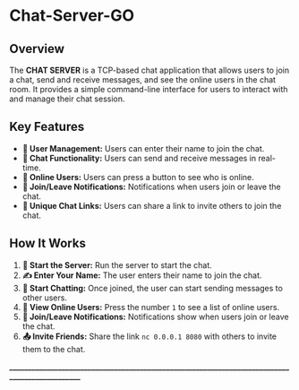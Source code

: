 # Chat-Server-GO

## Overview  
The **CHAT SERVER** is a TCP-based chat application that allows users to join a chat, send and receive messages, and see the online users in the chat room. It provides a simple command-line interface for users to interact with and manage their chat session.

## Key Features  
- **👤 User Management:** Users can enter their name to join the chat.  
- **💬 Chat Functionality:** Users can send and receive messages in real-time.  
- **👥 Online Users:** Users can press a button to see who is online.  
- **🚪 Join/Leave Notifications:** Notifications when users join or leave the chat.  
- **🔗 Unique Chat Links:** Users can share a link to invite others to join the chat.

## How It Works  
1. **🚀 Start the Server:** Run the server to start the chat.
2. **✍️ Enter Your Name:** The user enters their name to join the chat.
3. **💬 Start Chatting:** Once joined, the user can start sending messages to other users.
4. **👥 View Online Users:** Press the number `1` to see a list of online users.
5. **🚪 Join/Leave Notifications:** Notifications show when users join or leave the chat.
6. **📤 Invite Friends:** Share the link `nc 0.0.0.1 8080` with others to invite them to the chat.


**______________________________________________________________________________________________**

